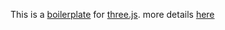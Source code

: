 This is a [boilerplate](http://en.wikipedia.org/wiki/Boilerplate_\(text\)) 
for [three.js](https://github.com/mrdoob/three.js/).
more details [here](http://learningthreejs.com/blog/2011/12/20/boilerplate-for-three-js/)
